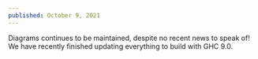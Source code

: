 ```yaml
---
published: October 9, 2021
---
```

Diagrams continues to be maintained, despite no recent news to speak
of!  We have recently finished updating everything to build with GHC 9.0.

